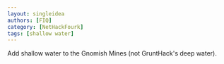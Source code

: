 ```yaml
---
layout: singleidea
authors: [FIQ]
category: [NetHackFourk]
tags: [shallow water]
---
```

Add shallow water to the Gnomish Mines (not GruntHack's deep water).
